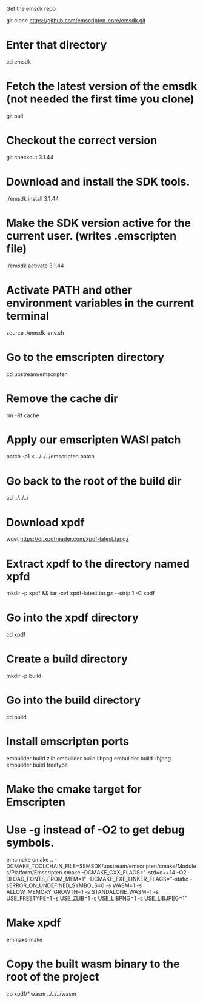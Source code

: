 Get the emsdk repo

git clone https://github.com/emscripten-core/emsdk.git

# Enter that directory
cd emsdk

# Fetch the latest version of the emsdk (not needed the first time you clone)
git pull

# Checkout the correct version
git checkout 3.1.44

# Download and install the SDK tools.
./emsdk install 3.1.44

# Make the SDK version active for the current user. (writes .emscripten file)
./emsdk activate 3.1.44

# Activate PATH and other environment variables in the current terminal
source ./emsdk_env.sh

# Go to the emscripten directory
cd upstream/emscripten

# Remove the cache dir
rm -Rf cache

# Apply our emscripten WASI patch
patch -p1 < ../../../emscripten.patch

# Go back to the root of the build dir
cd ../../../

# Download xpdf
wget https://dl.xpdfreader.com/xpdf-latest.tar.gz

# Extract xpdf to the directory named xpfd
mkdir -p xpdf && tar -xvf xpdf-latest.tar.gz --strip 1 -C xpdf

# Go into the xpdf directory
cd xpdf

# Create a build directory
mkdir -p build

# Go into the build directory
cd build

# Install emscripten ports
embuilder build zlib
embuilder build libpng
embuilder build libjpeg
embuilder build freetype

# Make the cmake target for Emscripten
# Use -g instead of -O2 to get debug symbols.
emcmake cmake .. -DCMAKE_TOOLCHAIN_FILE=$EMSDK/upstream/emscripten/cmake/Modules/Platform/Emscripten.cmake -DCMAKE_CXX_FLAGS="-std=c++14 -O2 -DLOAD_FONTS_FROM_MEM=1" -DCMAKE_EXE_LINKER_FLAGS="-static -sERROR_ON_UNDEFINED_SYMBOLS=0 -s WASM=1 -s ALLOW_MEMORY_GROWTH=1 -s STANDALONE_WASM=1 -s USE_FREETYPE=1 -s USE_ZLIB=1 -s USE_LIBPNG=1 -s USE_LIBJPEG=1"

# Make xpdf
emmake make

# Copy the built wasm binary to the root of the project
cp xpdf/*.wasm ../../../wasm


